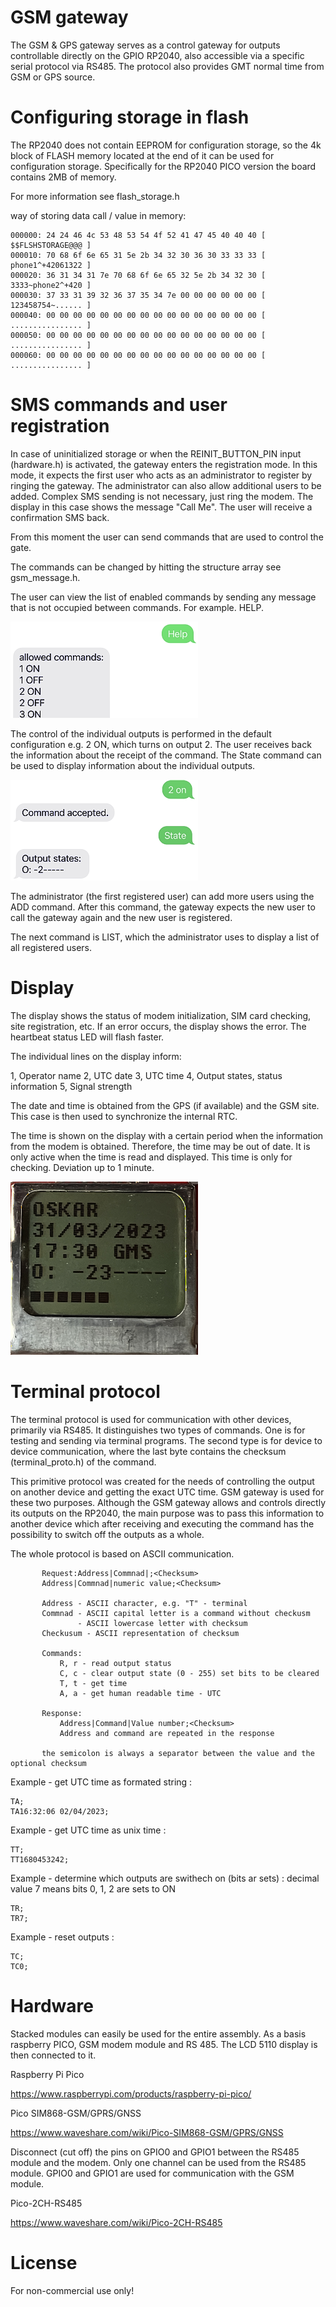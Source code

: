 # GSM gateway
The GSM & GPS gateway serves as a control gateway for outputs controllable directly on the GPIO RP2040, also accessible via a specific serial protocol via RS485. The protocol also provides GMT normal time from GSM or GPS source. 

# Configuring storage in flash
The RP2040 does not contain EEPROM for configuration storage, so the 4k block of FLASH memory located at the end of it can be used for configuration storage. Specifically for the RP2040 PICO version the board contains 2MB of memory. 

For more information see flash_storage.h

way of storing data call / value in memory:
```
000000: 24 24 46 4c 53 48 53 54 4f 52 41 47 45 40 40 40 [ $$FLSHSTORAGE@@@ ]
000010: 70 68 6f 6e 65 31 5e 2b 34 32 30 36 30 33 33 33 [ phone1^+42061322 ]
000020: 36 31 34 31 7e 70 68 6f 6e 65 32 5e 2b 34 32 30 [ 3333~phone2^+420 ]
000030: 37 33 31 39 32 36 37 35 34 7e 00 00 00 00 00 00 [ 123458754~...... ]
000040: 00 00 00 00 00 00 00 00 00 00 00 00 00 00 00 00 [ ................ ]
000050: 00 00 00 00 00 00 00 00 00 00 00 00 00 00 00 00 [ ................ ]
000060: 00 00 00 00 00 00 00 00 00 00 00 00 00 00 00 00 [ ................ ]
```

# SMS commands and user registration

In case of uninitialized storage or when the REINIT_BUTTON_PIN input (hardware.h) is activated, the gateway enters the registration mode. In this mode, it expects the first user who acts as an administrator to register by ringing the gateway. The administrator can also allow additional users to be added. Complex SMS sending is not necessary, just ring the modem.  The display in this case shows the message "Call Me". The user will receive a confirmation SMS back. 

From this moment the user can send commands that are used to control the gate. 

The commands can be changed by hitting the structure array see gsm_message.h.

The user can view the list of enabled commands by sending any message that is not occupied between commands. For example. HELP. 

![screen](/img/gtw.png)

The control of the individual outputs is performed in the default configuration e.g. 2 ON, which turns on output 2. The user receives back the information about the receipt of the command. The State command can be used to display information about the individual outputs. 

![screen](/img/gtw2.png)

The administrator (the first registered user) can add more users using the ADD command. After this command, the gateway expects the new user to call the gateway again and the new user is registered. 

The next command is LIST, which the administrator uses to display a list of all registered users. 


# Display

The display shows the status of modem initialization, SIM card checking, site registration, etc. If an error occurs, the display shows the error. The heartbeat status LED will flash faster. 

The individual lines on the display inform:

1, Operator name
2, UTC date 
3, UTC time
4, Output states, status information
5, Signal strength

The date and time is obtained from the GPS (if available) and the GSM site. This case is then used to synchronize the internal RTC. 

The time is shown on the display with a certain period when the information from the modem is obtained. Therefore, the time may be out of date. It is only active when the time is read and displayed. This time is only for checking. Deviation up to 1 minute. 


![screen](/img/gtw3.png)


# Terminal protocol 

The terminal protocol is used for communication with other devices, primarily via RS485. It distinguishes two types of commands. One is for testing and sending via terminal programs. The second type is for device to device communication, where the last byte contains the checksum (terminal_proto.h) of the command. 

This primitive protocol was created for the needs of controlling the output on another device and getting the exact UTC time. GSM gateway is used for these two purposes. Although the GSM gateway allows and controls directly its outputs on the RP2040, the main purpose was to pass this information to another device which after receiving and executing the command has the possibility to switch off the outputs as a whole. 


The whole protocol is based on ASCII communication. 

```
       Request:Address|Commnad|;<Checksum>
       Address|Commnad|numeric value;<Checksum>

       Address - ASCII character, e.g. "T" - terminal
       Commnad - ASCII capital letter is a command without checkusm
               - ASCII lowercase letter with checksum
       Checkusum - ASCII representation of checksum

       Commands:
           R, r - read output status
           C, c - clear output state (0 - 255) set bits to be cleared
           T, t - get time
           A, a - get human readable time - UTC

       Response:
           Address|Command|Value number;<Checksum>
           Address and command are repeated in the response

       the semicolon is always a separator between the value and the optional checksum
```

Example - get UTC time as formated string :
```
TA;
TA16:32:06 02/04/2023;
```

Example - get UTC time as unix time :
```
TT;
TT1680453242;
```

Example - determine which outputs are swithech on (bits ar sets)  :
decimal value 7 means bits 0, 1, 2 are sets to ON
```
TR;
TR7;
```

Example - reset outputs :
```
TC;
TC0;
```

# Hardware

Stacked modules can easily be used for the entire assembly.  As a basis raspberry PICO, GSM modem module and RS 485. The LCD 5110 display is then connected to it.

Raspberry Pi Pico

https://www.raspberrypi.com/products/raspberry-pi-pico/

Pico SIM868-GSM/GPRS/GNSS

https://www.waveshare.com/wiki/Pico-SIM868-GSM/GPRS/GNSS

Disconnect (cut off) the pins on GPIO0 and GPIO1 between the RS485 module and the modem. Only one channel can be used from the RS485 module. GPIO0 and GPIO1 are used for communication with the GSM module. 

Pico-2CH-RS485 

https://www.waveshare.com/wiki/Pico-2CH-RS485



# License

For non-commercial use only!
